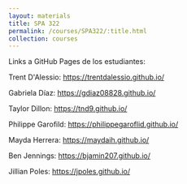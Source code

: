 ```yaml
---
layout: materials
title: SPA 322
permalink: /courses/SPA322/:title.html
collection: courses
---
```

Links a GitHub Pages de los estudiantes: 

Trent D'Alessio: <https://trentdalessio.github.io/>

Gabriela Díaz: <https://gdiaz08828.github.io/>

Taylor Dillon: <https://tnd9.github.io/>

Philippe Garofild: <https://philippegaroflid.github.io/>

Mayda Herrera: <https://maydaih.github.io/>

Ben Jennings: <https://bjamin207.github.io/>

Jillian Poles: <https://jpoles.github.io/> 









